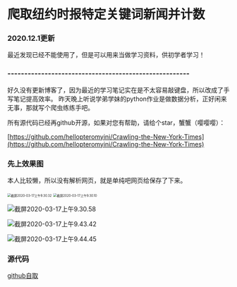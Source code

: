 # 爬取纽约时报特定关键词新闻并计数
### 2020.12.1更新
最近发现已经不能使用了，但是可以用来当做学习资料，供初学者学习！
### ------------------------------------------------------
好久没有更新博客了，因为最近的学习笔记实在是不太容易敲键盘，所以改成了手写笔记提高效率。
昨天晚上听说学弟学妹的python作业是做数据分析，正好闲来无事，那就写个爬虫练练手吧。

所有源代码已经再github开源，如果对您有帮助，请给个star，蟹蟹（嘤嘤嘤）：

[https://github.com/hellopteromyini/Crawling-the-New-York-Times](https://github.com/hellopteromyini/Crawling-the-New-York-Times)

### 先上效果图

本人比较懒，所以没有解析网页，就是单纯吧网页给保存了下来。

<img src="https://mweb-1258283078.cos.ap-chongqing.myqcloud.com/typaro/mac/013036.png" alt="截屏2020-03-17上午9.30.32" style="zoom:50%;" />

<img src="https://mweb-1258283078.cos.ap-chongqing.myqcloud.com/typaro/mac/013013.png" alt="截屏2020-03-17上午9.30.10" style="zoom:50%;" />

![截屏2020-03-17上午9.30.58](https://mweb-1258283078.cos.ap-chongqing.myqcloud.com/typaro/mac/013102.png)

![截屏2020-03-17上午9.43.42](https://mweb-1258283078.cos.ap-chongqing.myqcloud.com/typaro/mac/014351.png)



 ![截屏2020-03-17上午9.44.45](https://mweb-1258283078.cos.ap-chongqing.myqcloud.com/typaro/mac/014450.png)

### 源代码

[github自取](https://github.com/hellopteromyini/Crawling-the-New-York-Times)

